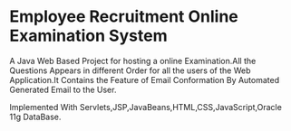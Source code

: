 # Employee Recruitment Online Examination System
A Java Web Based Project for hosting a online Examination.All the Questions Appears in different Order for all the users of the Web Application.It Contains the Feature of Email Conformation By Automated Generated Email to the User.

Implemented With Servlets,JSP,JavaBeans,HTML,CSS,JavaScript,Oracle 11g DataBase.
